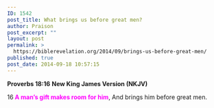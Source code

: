 ```yaml
---
ID: 1542
post_title: What brings us before great men?
author: Praison
post_excerpt: ""
layout: post
permalink: >
  https://biblerevelation.org/2014/09/brings-us-before-great-men/
published: true
post_date: 2014-09-18 10:57:15
---
```

<strong>Proverbs 18:16</strong>
<strong> New King James Version (NKJV)</strong>

16<span style="color: #ff00ff;"><strong> A man’s gift makes room for him</strong></span>,
And brings him before great men.